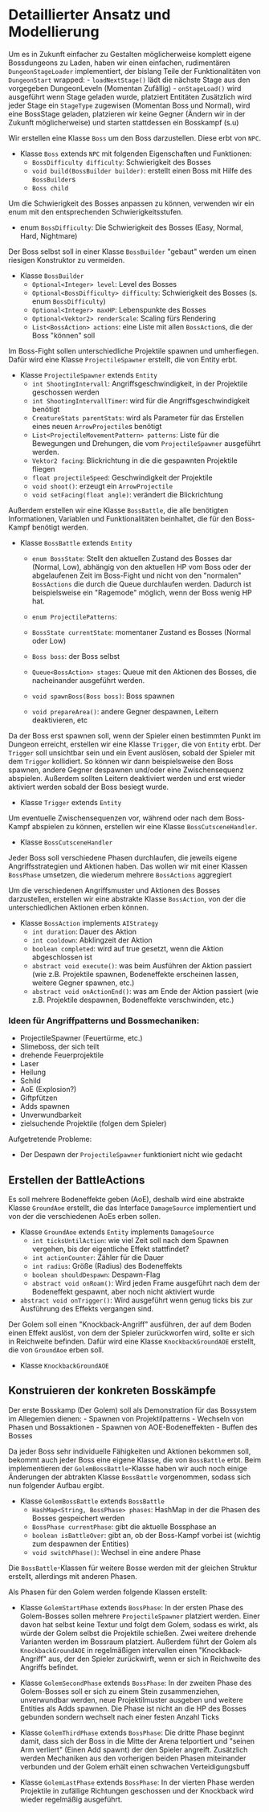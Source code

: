 
# Detaillierter Ansatz und Modellierung
Um es in Zukunft einfacher zu Gestalten möglicherweise komplett eigene Bossdungeons zu Laden, haben wir einen einfachen, rudimentären `DungeonStageLoader` implementiert, der bislang Teile der Funktionalitäten von `DungeonStart` wrapped:
    - `loadNextStage()` lädt die nächste Stage aus den vorgegeben DungeonLeveln (Momentan Zufällig)
    - `onStageLoad()` wird ausgeführt wenn Stage geladen wurde, platziert Entitäten
Zusätzlich wird jeder Stage ein `StageType` zugewisen (Momentan Boss und Normal), wird eine BossStage geladen,
platzieren wir keine Gegner (Ändern wir in der Zukunft möglicherweise) und starten stattdessen ein Bosskampf
(s.u)

Wir erstellen eine Klasse `Boss` um den Boss darzustellen. Diese erbt von `NPC`.

- Klasse `Boss` extends `NPC` mit folgenden Eigenschaften und Funktionen:
    - `BossDifficulty difficulty`: Schwierigkeit des Bosses
    - `void build(BossBuilder builder)`: erstellt einen Boss mit Hilfe des `BossBuilder`s
    - `Boss child`

Um die Schwierigkeit des Bosses anpassen zu können, verwenden wir ein enum mit den entsprechenden Schwierigkeitsstufen.
- enum `BossDifficulty`: Die Schwierigkeit des Bosses (Easy, Normal, Hard, Nightmare)

Der Boss selbst soll in einer Klasse `BossBuilder` "gebaut" werden um einen riesigen Konstruktor zu vermeiden.
- Klasse `BossBuilder`
    - `Optional<Integer> level`: Level des Bosses
    - `Optional<BossDifficulty> difficulty`: Schwierigkeit des Bosses (s. enum `BossDifficulty`)
    - `Optional<Integer> maxHP`: Lebenspunkte des Bosses
    - `Optional<Vektor2> renderScale`: Scaling fürs Rendering
    - `List<BossAction> actions`: eine Liste mit allen `BossAction`s, die der Boss "können" soll

Im Boss-Fight sollen unterschiedliche Projektile spawnen und umherfiegen. Dafür wird eine Klasse `ProjectileSpawner` erstellt, die von Entity erbt.
- Klasse `ProjectileSpawner` extends `Entity`
    - `int ShootingIntervall`: Angriffsgeschwindigkeit, in der Projektile geschossen werden
    - `int ShootingIntervallTimer`: wird für die Angriffsgeschwindigkeit benötigt
    - `CreatureStats parentStats`: wird als Parameter für das Erstellen eines neuen `ArrowProjectile`s benötigt
    - `List<ProjectileMovementPattern> patterns`: Liste für die Bewegungen und Drehungen, die vom `ProjectileSpawner` ausgeführt werden.
    - `Vektor2 facing`: Blickrichtung in die die gespawnten Projektile fliegen
    - `float projectileSpeed`: Geschwindigkeit der Projektile
    - `void shoot()`: erzeugt ein `ArrowProjectile`
    - `void setFacing(float angle)`: verändert die Blickrichtung


Außerdem erstellen wir eine Klasse `BossBattle`, die alle benötigten Informationen, Variablen und Funktionalitäten beinhaltet, die für den Boss-Kampf benötigt werden.
- Klasse `BossBattle` extends `Entity`
    - `enum BossState`: Stellt den aktuellen Zustand des Bosses dar (Normal, Low), abhängig von den aktuellen HP vom Boss oder der abgelaufenen Zeit im Boss-Fight und nicht von den "normalen" `BossActions` die durch die Queue durchlaufen werden. Dadurch ist beispielsweise ein "Ragemode" möglich, wenn der Boss wenig HP hat.
    - `enum ProjectilePatterns`: 
    - `BossState currentState`: momentaner Zustand es Bosses (Normal oder Low)
    - `Boss boss`: der Boss selbst
    - `Queue<BossAction> stages`: Queue mit den Aktionen des Bosses, die nacheinander ausgeführt werden.
    
    - `void spawnBoss(Boss boss)`: Boss spawnen
    - `void prepareArea()`: andere Gegner despawnen, Leitern deaktivieren, etc


Da der Boss erst spawnen soll, wenn der Spieler einen bestimmten Punkt im Dungeon erreicht, erstellen wir eine Klasse `Trigger`, die von `Entity` erbt. Der `Trigger` soll unsichtbar sein und ein Event auslösen, sobald der Spieler mit dem `Trigger` kollidiert. So können wir dann beispielsweise den Boss spawnen, andere Gegner despawnen und/oder eine Zwischensequenz abspielen. Außerdem sollten Leitern deaktiviert werden und erst wieder aktiviert werden sobald der Boss besiegt wurde.
- Klasse `Trigger` extends `Entity`


Um eventuelle Zwischensequenzen vor, während oder nach dem Boss-Kampf abspielen zu können, erstellen wir eine Klasse `BossCutsceneHandler`.
- Klasse `BossCutsceneHandler`

Jeder Boss soll verschiedene Phasen durchlaufen, die jeweils eigene Angriffsstrategien und Aktionen haben. Das wollen wir mit einer Klassen `BossPhase` umsetzen, die wiederum mehrere `BossActions` aggregiert

Um die verschiedenen Angriffsmuster und Aktionen des Bosses darzustellen, erstellen wir eine abstrakte Klasse `BossAction`, von der die unterschiedlichen Aktionen erben können.
- Klasse `BossAction` implements `AIStrategy`
    - `int duration`: Dauer des Aktion
    - `int cooldown`: Abklingzeit der Aktion
    - `boolean completed`: wird auf true gesetzt, wenn die Aktion abgeschlossen ist
    - `abstract void execute()`: was beim Ausführen der Aktion passiert (wie z.B. Projektile spawnen, Bodeneffekte erscheinen lassen, weitere Gegner spawnen, etc.)
    - `abstract void onActionEnd()`: was am Ende der Aktion passiert (wie z.B. Projektile despawnen, Bodeneffekte verschwinden, etc.)

### Ideen für Angriffpatterns und Bossmechaniken:
- ProjectileSpawner (Feuertürme, etc.)
- Slimeboss, der sich teilt
- drehende Feuerprojektile
- Laser
- Heilung
- Schild
- AoE (Explosion?)
- Giftpfützen
- Adds spawnen
- Unverwundbarkeit
- zielsuchende Projektile (folgen dem Spieler)

Aufgetretende Probleme:
- Der Despawn der `ProjectileSpawner` funktioniert nicht wie gedacht

## Erstellen der BattleActions

Es soll mehrere Bodeneffekte geben (AoE), deshalb wird eine abstrakte Klasse `GroundAoe` erstellt, die das Interface `DamageSource` implementiert und von der die verschiedenen AoEs erben sollen.
- Klasse `GroundAoe` extends `Entity` implements `DamageSource`
    - `int ticksUntilAction`: wie viel Zeit soll nach dem Spawnen vergehen, bis der eigentliche Effekt stattfindet?
    - `int actionCounter`: Zähler für die Dauer
    - `int radius`: Größe (Radius) des Bodeneffekts
    - `boolean shouldDespawn`: Despawn-Flag
    - `abstract void onRoam()`: Wird jeden Frame ausgeführt nach dem der Bodeneffekt gespawnt, aber noch nicht aktiviert wurde
- `abstract void onTrigger()`: Wird ausgeführt wenn genug ticks bis zur Ausführung des Effekts vergangen sind.

Der Golem soll einen "Knockback-Angriff" ausführen, der auf dem Boden einen Effekt auslöst, von dem der Spieler zurückworfen wird, sollte er sich in Reichweite befinden. Dafür wird eine Klasse `KnockbackGroundAOE` erstellt, die von `GroundAoe` erben soll.
- Klasse `KnockbackGroundAOE`

## Konstruieren der konkreten Bosskämpfe

Der erste Bosskamp (Der Golem) soll als Demonstration für das Bossystem im Allegemien dienen:
    - Spawnen von Projektilpatterns
    - Wechseln von Phasen und Bossaktionen
    - Spawnen von AOE-Bodeneffekten
    - Buffen des Bosses

Da jeder Boss sehr individuelle Fähigkeiten und Aktionen bekommen soll, bekommt auch jeder Boss eine eigene Klasse, die von `BossBattle` erbt. Beim implementieren der `GolemBossBattle`-Klasse haben wir auch noch einige Änderungen der abtrakten Klasse `BossBattle` vorgenommen, sodass sich nun folgender Aufbau ergibt.
- Klasse `GolemBossBattle` extends `BossBattle`
    - `HashMap<String, BossPhase> phases`: HashMap in der die Phasen des Bosses gespeichert werden
    - `BossPhase currentPhase`: gibt die aktuelle Bossphase an
    - `boolean isBattleOver`: gibt an, ob der Boss-Kampf vorbei ist (wichtig zum despawnen der Entities)
    - `void switchPhase()`: Wechsel in eine andere Phase

Die `BossBattle`-Klassen für weitere Bosse werden mit der gleichen Struktur erstellt, allerdings mit anderen Phasen.

Als Phasen für den Golem werden folgende Klassen erstellt:

- Klasse `GolemStartPhase` extends `BossPhase`: In der ersten Phase des Golem-Bosses sollen mehrere `ProjectileSpawner` platziert werden. Einer davon hat selbst keine Textur und folgt dem Golem, sodass es wirkt, als würde der Golem selbst die Projektile schießen. Zwei weitere drehende Varianten werden im Bossraum platziert. Außerdem führt der Golem als `KnockbackGroundAOE` in regelmäßigen intervallen einen "Knockback-Angriff" aus, der den Spieler zurückwirft, wenn er sich in Reichweite des Angriffs befindet.

- Klasse `GolemSecondPhase` extends `BossPhase`: In der zweiten Phase des Golem-Bosses soll er sich zu einem Stein zusammenziehen, unverwundbar werden, neue Projektilmuster ausgeben und weitere Entities als Adds spawnen. Die Phase ist nicht an die HP des Bosses gebunden sondern wechselt nach einer festen Anzahl Ticks

- Klasse `GolemThirdPhase` extends `BossPhase`: Die dritte Phase beginnt damit, dass sich der Boss in die Mitte der Arena telportiert und "seinen Arm verliert" (Einen Add spawnt) der den Spieler angreift. Zusätzlich werden Mechaniken aus den vorherigen beiden Phasen miteinander verbunden und der Golem erhält einen schwachen Verteidigungsbuff

- Klasse `GolemLastPhase` extends `BossPhase`: In der vierten Phase werden Projektile in zufällige Richtungen geschossen und der Knockback wird wieder regelmäßig ausgeführt.

